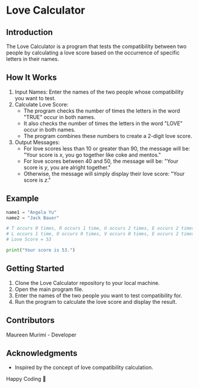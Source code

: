 # Love Calculator

## Introduction

The Love Calculator is a program that tests the compatibility between two people by calculating a love score based on the occurrence of specific letters in their names. 

## How It Works

1. Input Names: Enter the names of the two people whose compatibility you want to test.
2. Calculate Love Score:
   - The program checks the number of times the letters in the word "TRUE" occur in both names.
   - It also checks the number of times the letters in the word "LOVE" occur in both names.
   - The program combines these numbers to create a 2-digit love score.
3. Output Messages:
   - For love scores less than 10 or greater than 90, the message will be:
     "Your score is *x*, you go together like coke and mentos."
   - For love scores between 40 and 50, the message will be:
     "Your score is *y*, you are alright together."
   - Otherwise, the message will simply display their love score:
     "Your score is *z*."

## Example

```python
name1 = "Angela Yu"
name2 = "Jack Bauer"

# T occurs 0 times, R occurs 1 time, U occurs 2 times, E occurs 2 times (Total = 5)
# L occurs 1 time, O occurs 0 times, V occurs 0 times, E occurs 2 times (Total = 3)
# Love Score = 53

print("Your score is 53.")
```

## Getting Started

1. Clone the Love Calculator repository to your local machine.
2. Open the main program file.
3. Enter the names of the two people you want to test compatibility for.
4. Run the program to calculate the love score and display the result.

## Contributors
Maureen Murimi - Developer

## Acknowledgments

- Inspired by the concept of love compatibility calculation.

Happy Coding 🚀
